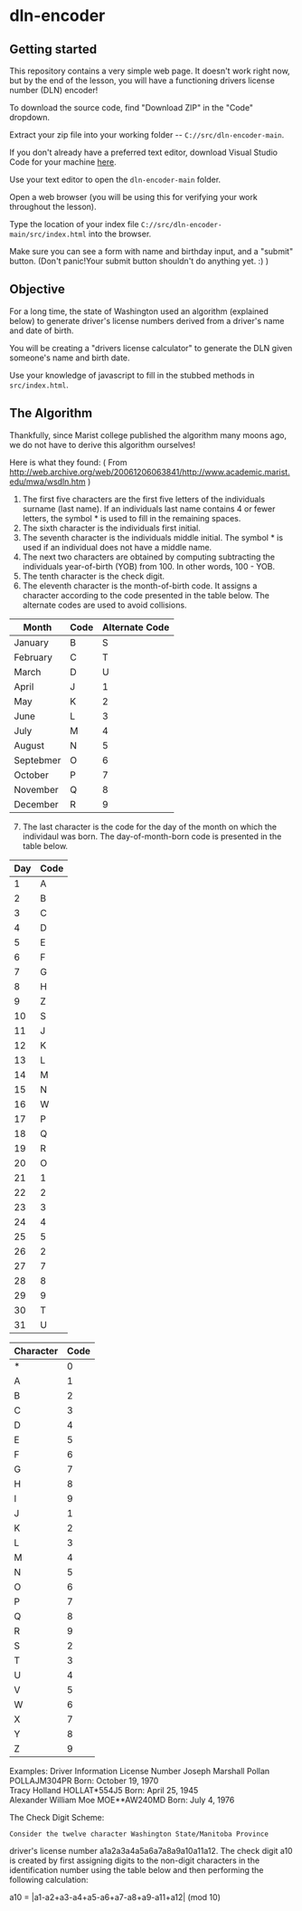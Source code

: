 # dln-encoder

## Getting started

This repository contains a very simple web page. It doesn't work right now, but by the end of the lesson, you will have a functioning drivers license number (DLN) encoder!

To download the source code, find "Download ZIP" in the "Code" dropdown.

Extract your zip file into your working folder -- `C://src/dln-encoder-main`.

If you don't already have a preferred text editor, download Visual Studio Code for your machine [here](https://code.visualstudio.com/download).

Use your text editor to open the `dln-encoder-main` folder.

Open a web browser (you will be using this for verifying your work throughout the lesson).

Type the location of your index file `C://src/dln-encoder-main/src/index.html` into the browser.

Make sure you can see a form with name and birthday input, and a "submit" button. (Don't panic!Your submit button shouldn't do anything yet. :) )

## Objective

For a long time, the state of Washington used an algorithm (explained below) to generate driver's license numbers derived from a driver's name and date of birth.

You will be creating a "drivers license calculator" to generate the DLN given someone's name and birth date.

Use your knowledge of javascript to fill in the stubbed methods in `src/index.html`.

## The Algorithm

Thankfully, since Marist college published the algorithm many moons ago, we do not have to derive this algorithm ourselves!

Here is what they found:
( From http://web.archive.org/web/20061206063841/http://www.academic.marist.edu/mwa/wsdln.htm )

1) The first five characters are the first five letters of the individuals surname (last name). If an individuals last name contains 4 or fewer letters, the symbol * is used to fill in the remaining spaces.
2) The sixth character is the individuals first initial.
3) The seventh character is the individuals middle initial. The symbol * is used if an individual does not have a middle name.
4) The next two characters are obtained by computing subtracting the individuals year-of-birth (YOB) from 100. In other words, 100 - YOB.
5) The tenth character is the check digit.
6) The eleventh character is the month-of-birth code. It assigns a character according to the code presented in the table below. The alternate codes are used to avoid collisions.

| Month     | Code | Alternate Code
| --------- | ----- |---------------|
|January	|  B	|  S            |
|February	|  C	|  T            |
|March	    |  D	|  U            |
|April	    |  J	|  1            |
|May	    |  K	|  2            |
|June	    |  L	|  3            |
|July	    |  M	|  4            |
|August 	|  N	|  5            |
|Septebmer	|  O	|  6            |
|October	|  P	|  7            |
|November	|  Q	|  8            |
|December	|  R	|  9            |


7) The last character is the code for the day of the month on which the individaul was born. The day-of-month-born code is presented in the table below.

| Day | Code |
| --- | ---- |
|  1  |   A  |
|  2  |   B  |
|  3  |   C  |
|  4  |   D  |
|  5  |   E  |
|  6  |   F  |
|  7  |   G  |
|  8  |   H  |
|  9  |   Z  |
|  10 |   S  |
|  11 |   J  |
|  12 |   K  |
|  13 |   L  |
|  14 |   M  |
|  15 |   N  |
|  16 |   W  |
|  17 |   P  |
|  18 |   Q  |
|  19 |   R  |
|  20 |   O  |
|  21 |   1  |
|  22 |   2  |
|  23 |   3  |
|  24 |   4  |
|  25 |   5  |
|  26 |   2  |
|  27 |   7  |
|  28 |   8  |
|  29 |   9  |
|  30 |   T  |
|  31 |   U  |

| Character | Code |
| --------- | ---- |
| *         |   0  |
| A         |   1  |
| B         |   2  |
| C         |   3  |
| D         |   4  |
| E         |   5  |
| F         |   6  |
| G         |   7  |
| H         |   8  |
| I         |   9  |
| J         |   1  |
| K         |   2  |
| L         |   3  |
| M         |   4  |
| N         |   5  |
| O         |   6  |
| P         |   7  |
| Q         |   8  |
| R         |   9  |
| S         |   2  |
| T         |   3  |
| U         |   4  |
| V         |   5  |
| W         |   6  |
| X         |   7  |
| Y         |   8  |
| Z         |   9  |

Examples:
Driver Information	License Number
Joseph Marshall Pollan 	POLLAJM304PR
Born: October 19, 1970	
Tracy Holland 	HOLLAT*554J5
Born: April 25, 1945	
Alexander William Moe	MOE**AW240MD
Born: July 4, 1976	
 

The Check Digit Scheme:

    Consider the twelve character Washington State/Manitoba Province
driver's license number a1a2a3a4a5a6a7a8a9a10a11a12. 
The check digit a10 is created by first assigning digits to the non-digit characters in the identification number using the table below and then performing the following calculation:

a10 = |a1-a2+a3-a4+a5-a6+a7-a8+a9-a11+a12| (mod 10)


